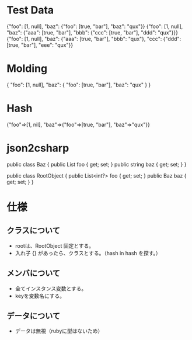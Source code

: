 # Test Data

{"foo": [1, null], "baz": {"foo": [true, "bar"], "baz": "qux"}}
{"foo": [1, null], "baz": {"aaa": [true, "bar"], "bbb": {"ccc": [true, "bar"], "ddd": "qux"}}}
{"foo": [1, null], "baz": {"aaa": [true, "bar"], "bbb": "qux"}, "ccc": {"ddd": [true, "bar"], "eee": "qux"}}

# Molding

{
  "foo": [1, null],
  "baz":
  {
    "foo": [true, "bar"],
    "baz": "qux"
  }
}

# Hash

{"foo"=>[1, nil], "baz"=>{"foo"=>[true, "bar"], "baz"=>"qux"}}

# json2csharp

public class Baz
{
    public List<object> foo { get; set; }
    public string baz { get; set; }
}

public class RootObject
{
    public List<int?> foo { get; set; }
    public Baz baz { get; set; }
}

# 仕様

## クラスについて

- rootは、RootObject 固定とする。
- 入れ子 {} があったら、クラスとする。（hash in hash を探す。）

## メンバについて

- 全てインスタンス変数とする。
- keyを変数名にする。

## データについて

- データは無視（rubyに型はないため）
